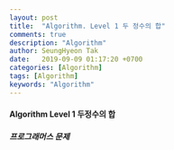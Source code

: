 ```yaml
---
layout: post
title:  "Algorithm. Level 1 두 정수의 합"
comments: true
description: "Algorithm"
author: SeungHyeon Tak
date:   2019-09-09 01:17:20 +0700
categories: [Algorithm]
tags: [Algorithm]
keywords: "Algorithm"
---
```

#### Algorithm Level 1 두정수의 합
##### 프로그래머스 문제



